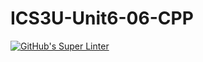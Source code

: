 # ICS3U-Unit6-06-CPP

[![GitHub's Super Linter](https://github.com/michael-clermont1/ICS3U-Unit6-06-CPP/workflows/GitHub's%20Super%20Linter/badge.svg)](https://github.com/michael-clermont1/ICS3U-Unit6-06-CPP/actions)
